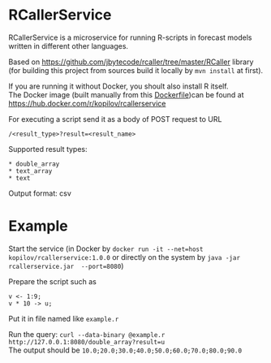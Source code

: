 # RCallerService
RCallerService is a microservice for running R-scripts in forecast models written in different other languages.

Based on https://github.com/jbytecode/rcaller/tree/master/RCaller library (for building this project from sources build it locally by `mvn install` at first).

If you are running it without Docker, you shoult also install R itself.  
The Docker image (built manually from this [Dockerfile](https://github.com/Kopilov/RCallerService/blob/master/scripts/Dockerfile))can be found at https://hub.docker.com/r/kopilov/rcallerservice

For executing a script send it as a body of POST request to URL
```
/<result_type>?result=<result_name>
```
Supported result types:

    * double_array
    * text_array
    * text

Output format: csv

# Example

Start the service (in Docker by `docker run -it --net=host kopilov/rcallerservice:1.0.0` or directly on the system by `java -jar rcallerservice.jar  --port=8080`)

Prepare the script such as
```
v <- 1:9;
v * 10 -> u;
```
Put it in file named like `example.r`
    
Run the query: `curl --data-binary @example.r http://127.0.0.1:8080/double_array?result=u`  
The output should be `10.0;20.0;30.0;40.0;50.0;60.0;70.0;80.0;90.0`
